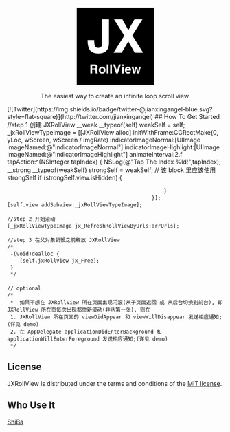 
<p align="center" >
  <img src="https://github.com/augsun/JXRollView/blob/master/JXRollView/Assets.xcassets/AppIcon.appiconset/JXRollView_180.png" alt="JXRollView" title="JXRollView">
</p>
<p align="center" >
The easiest way to create an infinite loop scroll view.
</p>
[![Twitter](https://img.shields.io/badge/twitter-@jianxingangel-blue.svg?style=flat-square)](http://twitter.com/jianxingangel)
## How To Get Started
    //step 1 创建 JXRollView
    __weak __typeof(self) weakSelf = self;
    _jxRollViewTypeImage = [[JXRollView alloc] initWithFrame:CGRectMake(0, yLoc, wScreen, wScreen / imgRate)
                                        indicatorImageNormal:[UIImage imageNamed:@"indicatorImageNormal"]
                                     indicatorImageHighlight:[UIImage imageNamed:@"indicatorImageHighlight"]
                                             animateInterval:2.f
                                                   tapAction:^(NSInteger tapIndex) {
                                                       NSLog(@"Tap The Index %ld!",tapIndex);
                                                       __strong __typeof(weakSelf) strongSelf = weakSelf;
                                                       // 该 block 里应该使用 strongSelf
                                                       if (strongSelf.view.isHidden) {
                                                           
                                                       }
                                                   }];
    [self.view addSubview:_jxRollViewTypeImage];
    
    //step 2 开始滚动
    [_jxRollViewTypeImage jx_RefreshRollViewByUrls:arrUrls];
    
    //step 3 在父对象销毁之前释放 JXRollView
    /*
     -(void)dealloc {
        [self.jxRollView jx_Free];
     }
     */

    // optional
    /*
     *  如果不想在 JXRollView 所在页面出现闪滚(从子页面返回 或 从后台切换到前台), 即 JXRollView 所在页每次出现都重新滚动(非从第一张), 则在
     1. JXRollView 所在页面的 viewDidAppear 和 viewWillDisappear 发送相应通知;(详见 demo)
     2. 在 AppDelegate applicationDidEnterBackground 和 applicationWillEnterForeground 发送相应通知;(详见 demo)
     */

## License

JXRollView is distributed under the terms and conditions of the [MIT license](http://rem.mit-license.org/).
## Who Use It
[ShiBa](https://itunes.apple.com/cn/app/shi-ba-mian-fei-shi-yong-shi/id1073524695)


